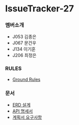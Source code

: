 # IssueTracker-27

### 멤버소개
- J053 김종은
- J067 문건우
- J134 이기훈
- J206 최정은

### RULES
- [Ground Rules](https://github.com/boostcamp-2020/IssueTracker-27/wiki)

### 문서
- [ERD 설계](https://github.com/boostcamp-2020/IssueTracker-27/wiki/ERD-%EC%84%A4%EA%B3%84)
- [API 명세서](https://www.notion.so/Issue-Tracker-27-API-Docs-76b7f42e934f45a7b4726c460df0b063)
- [계획서 요구사항](https://docs.google.com/spreadsheets/d/1cIYAAFBW1QzJEeWo4PmVauSv2OFLxLEUST5QL2DDfwo/edit#gid=0)

